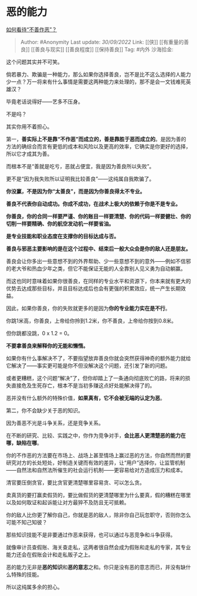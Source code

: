 # 恶的能力
[如何看待“不善作恶”？](https://www.zhihu.com/question/554971648/answer/2690269880)

> Author: #Anonymity
> Last update: *30/09/2022*
> Link: [[侠]] [[有重量的善良]] [[善良与现实]] [[善良程度]] [[保持善良]]
> Tag: #内外
> 沙海拾金:

这个问题其实并不可笑。

倘若暴力、欺骗是一种能力，那么如果你选择善良，岂不是比不这么选择的人能力少一点？万一将来有什么事情是需要这两种能力来处理的，那不是会一文钱难死英雄汉？

毕竟老话说得好——艺多不压身。

不是吗？

其实你用不着担心。

第一，**善实际上不是靠“不作恶”而成立的，善是靠胜于恶而成立的**。是因为善的方法的确综合而言有更低的成本和风险以及更高的效率，它确实是你更好的选择，所以它才成其为善。

而根本不是“善就是吃亏，恶就占便宜，我是因为善良所以失败”。

更不是“因为我失败所以证明我比较善良”——这纯属自我欺骗了。

**你没赢，不是因为你“太善良”，而是因为你善良得太不专业。**

**善良不代表你自动成功。你成不成功，在战术上极大的依赖于你是不是专业。**

**你善良，你的合同一样要严谨、你的账目一样要清楚、你的代码一样要健壮、你的切削一样要精确、你的航空发动机一样要省油。**

**是专业技能和职业态度在支撑你的目标达成与否。**

**善良与邪恶主要影响的是在这个过程中、结束后一般大众会是你的敌人还是朋友。**

善良会让你多出一些意想不到的外界帮助、少一些意想不到的意外——例如不信邪的老大爷和热血少年之类，但它不能保证无能的人全靠别人见义勇为自动躺赢。

而这也同时意味着如果你很善良，在同样的专业水平和资源下，你本来就有更大的优势去达成那些目标，并且目标达成后也会有更强的积累效应，统一产生长期效益。

因此，如果你善良，你的失败就更多的是因为**你的专业能力实在是不行**。

你跳1米高，你善良，上帝给你拎到1.2米，你不善良，上帝给你按到0.8米。

但你跳都没跳，0 x 1.2 = 0。

**不要拿善良来解释你的无能和懒惰。**

如果你有什么事解决不了，不要指望放弃善良你就会突然获得神奇的额外能力就给它解决了——事实更可能是你不但没解决这个问题，还引发了新的问题。

或者更糟糕，这个问题“解决”了，但你却踏上了一条通向彻底败亡的路，将来的损失直接危及生死存亡，根本不是当初多赚这点好处能解决得了的。

恶并没有什么额外的特殊价值，**如果真有，它不会被无端的认定为恶**。

第二，你不会缺少关于恶的知识。

因为善恶不光是斗争关系，还是竞争关系。

在不断的研究、比较、实践之中，你作为竞争对手，**会比恶人更清楚恶的能力在哪，缺陷在哪**。

你的不作恶的方法要在市场上、战场上甚至情场上赢过恶的方法，你自然而然的要研究对方的长处短处，好制造关键而有效的差异，让“用户”选择你，让监管机制——自然法和自然法所催生的社会运行机制——更容易给对方造成压力和成本。

清官要压倒贪官，要比贪官更清楚哪里容易贪、可以怎么贪。

卖真货的要打赢卖假货的，要比做假货的更清楚哪里为什么要真，假的糟糕在哪里以及如何取证和起诉能让对方最猝不及防且无可抵赖。

你的敌人比你更了解你自己，你就是恶的敌人，除非你自己玩忽职守，否则你怎么可能不知己知彼？

那些知识技能不是非要通过作恶来获得，也可以通过与恶竞争和斗争获得。

就像审计员查假账、海关查走私，这两者很自然会成为假账和走私的专家，其专业能力还会在假账会计和走私贩子之上。

恶的能力无非是**恶的知识**和**恶的意志**之和。你只是没有恶的意志而已，并没有缺什么特殊的技能。

所以这纯属多余的担心。